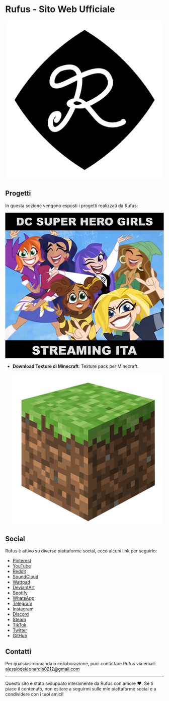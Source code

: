 # Rufus - Sito Web Ufficiale

![Logo Rufus](Rufus%20logos/Rufus%20Black.png)

## Progetti 

In questa sezione vengono esposti i progetti realizzati da Rufus:

  
  ![DC Streaming](Image.Videos/DC.png)

- **Download Texture di Minecraft**: Texture pack per Minecraft.

  ![Minecraft](Image.Videos/mc/mc.png)

## Social

Rufus è attivo su diverse piattaforme social, ecco alcuni link per seguirlo:

- [Pinterest](https://www.pinterest.it/ltrufus/)
- [YouTube](https://www.youtube.com/channel/UCTibWCGsj4U4lxBC4KPm-Gw)
- [Reddit](https://www.reddit.com/user/S3Npai-Rufus)
- [SoundCloud](https://soundcloud.com/yaufus)
- [Wattpad](https://www.wattpad.com/user/LtRufus)
- [DeviantArt](https://www.deviantart.com/rufus7734)
- [Spotify](https://open.spotify.com/user/rufus_akashi)
- [WhatsApp](https://whatsapp.com/channel/0029VaK4Bbc5Ejy2vDnOHU0R)
- [Telegram](https://t.me/ltrufus)
- [Instagram](https://www.instagram.com/lt.rufus/)
- [Discord](https://discord.gg/QygjfvxfZ8)
- [Steam](https://steamcommunity.com/id/LtRufus/)
- [TikTok](https://www.tiktok.com/@ltrufus)
- [Twitter](https://twitter.com/lt_rufus_)
- [GitHub](https://github.com/Ru-fus)

## Contatti

Per qualsiasi domanda o collaborazione, puoi contattare Rufus via email: [alessiodeleonardis0212@gmail.com](https://mail.google.com/mail/u/0/#inbox?compose=new)

--- 

Questo sito è stato sviluppato interamente da Rufus con amore ❤️. Se ti piace il contenuto, non esitare a seguirmi sulle mie piattaforme social e a condividere con i tuoi amici!
